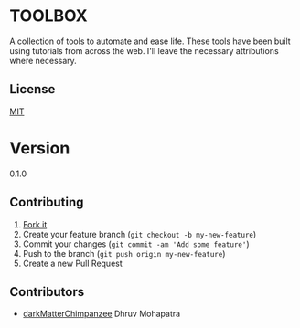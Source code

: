 # TOOLBOX

A collection of tools to automate and ease life. These tools have been built using tutorials from across the web. I'll leave the necessary attributions where necessary.

## License

[MIT](https://mit-license.org/)

# Version

0.1.0

## Contributing

1. [Fork it](<https://github.com/darkMatterChimpanzee/toolbox/fork>)
2. Create your feature branch (`git checkout -b my-new-feature`)
3. Commit your changes (`git commit -am 'Add some feature'`)
4. Push to the branch (`git push origin my-new-feature`)
5. Create a new Pull Request

## Contributors
- [darkMatterChimpanzee](https://github.com/darkMatterChimpanzee) Dhruv Mohapatra
